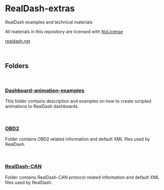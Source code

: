 # **RealDash-extras**

RealDash examples and technical materials

All materials in this repository are licensed with [NoLicense](https://github.com/janimm/RealDash/blob/master/LICENSE)

[realdash.net](https://www.realdash.net)

&nbsp;
## **Folders**

&nbsp;
### **[Dashboard-animation-examples](./Dashboard-animation-examples/README.md)**
This folder contains description and examples on how to create scripted animations to RealDash dashboards.


&nbsp;
### **[OBD2](./OBD2/README.md)**
Folder contains OBD2 related information and default XML files used by RealDash.


&nbsp;
### **[RealDash-CAN](./RealDash-CAN/README.md)**
Folder contains RealDash-CAN protocol related information and default XML files used by RealDash.


